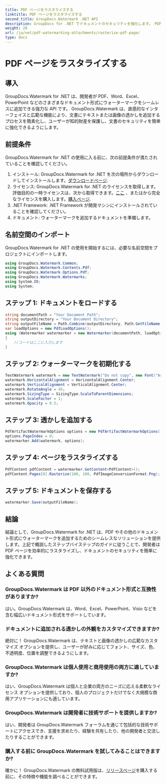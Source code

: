 ```yaml
---
title: PDF ページをラスタライズする
linktitle: PDF ページをラスタライズする
second_title: GroupDocs.Watermark .NET API
description: GroupDocs for .NET でドキュメントのセキュリティを強化します。 PDF やその他の形式にウォーターマークをシームレスに追加します。
weight: 28
url: /ja/net/pdf-watermarking-attachments/rasterize-pdf-page/
type: docs
---
```

# PDF ページをラスタライズする

## 導入
GroupDocs.Watermark for .NET は、開発者が PDF、Word、Excel、PowerPoint などのさまざまなドキュメント形式にウォーターマークをシームレスに追加できる強力な API です。 GroupDocs.Watermark は、直感的なインターフェイスと広範な機能により、文書にテキストまたは画像の透かしを追加するプロセスを簡素化し、ユーザーが知的財産を保護し、文書のセキュリティを簡単に強化できるようにします。
## 前提条件
GroupDocs.Watermark for .NET の使用に入る前に、次の前提条件が満たされていることを確認してください。
1. インストール: GroupDocs.Watermark for .NET を次の場所からダウンロードしてインストールします。[ダウンロードページ](https://releases.groupdocs.com/Watermark/net/).
2. ライセンス: GroupDocs.Watermark for .NET のライセンスを取得します。評価目的の一時ライセンスは、次から取得できます。[ここ](https://purchase.groupdocs.com/temporary-license/) 、またはから完全なライセンスを購入します。[購入ページ](https://purchase.groupdocs.com/buy).
3. .NET Framework: .NET Framework が開発マシンにインストールされていることを確認してください。
4. ドキュメント: ウォーターマークを追加するドキュメントを準備します。

## 名前空間のインポート
GroupDocs.Watermark for .NET の使用を開始するには、必要な名前空間をプロジェクトにインポートします。
```csharp
using GroupDocs.Watermark.Common;
using GroupDocs.Watermark.Contents.Pdf;
using GroupDocs.Watermark.Options.Pdf;
using GroupDocs.Watermark.Watermarks;
using System.IO;
using System;
```
## ステップ 1: ドキュメントをロードする
```csharp
string documentPath = "Your Document Path";
string outputDirectory = "Your Document Directory";
string outputFileName = Path.Combine(outputDirectory, Path.GetFileName(documentPath));
var loadOptions = new PdfLoadOptions();
using (Watermarker watermarker = new Watermarker(documentPath, loadOptions))
{
    //コードはここに入力します
}
```
## ステップ 2: ウォーターマークを初期化する
```csharp
TextWatermark watermark = new TextWatermark("Do not copy", new Font("Arial", 8));
watermark.HorizontalAlignment = HorizontalAlignment.Center;
watermark.VerticalAlignment = VerticalAlignment.Center;
watermark.RotateAngle = 45;
watermark.SizingType = SizingType.ScaleToParentDimensions;
watermark.ScaleFactor = 1;
watermark.Opacity = 0.5;
```
## ステップ 3: 透かしを追加する
```csharp
PdfArtifactWatermarkOptions options = new PdfArtifactWatermarkOptions();
options.PageIndex = 0;
watermarker.Add(watermark, options);
```
## ステップ 4: ページをラスタライズする
```csharp
PdfContent pdfContent = watermarker.GetContent<PdfContent>();
pdfContent.Pages[0].Rasterize(100, 100, PdfImageConversionFormat.Png);
```
## ステップ 5: ドキュメントを保存する
```csharp
watermarker.Save(outputFileName);
```

## 結論
結論として、GroupDocs.Watermark for .NET は、PDF やその他のドキュメント形式にウォーターマークを追加するためのシームレスなソリューションを提供します。上記で概説したステップバイステップのガイドに従うことで、開発者は PDF ページを効率的にラスタライズし、ドキュメントのセキュリティを簡単に強化できます。
## よくある質問
### GroupDocs.Watermark は PDF 以外のドキュメント形式と互換性がありますか?
はい。GroupDocs.Watermark は、Word、Excel、PowerPoint、Visio などを含む幅広いドキュメント形式をサポートしています。
### ドキュメントに追加される透かしの外観をカスタマイズできますか?
絶対に！ GroupDocs.Watermark は、テキストと画像の透かしの広範なカスタマイズ オプションを提供し、ユーザーが好みに応じてフォント、サイズ、色、不透明度、位置を調整できるようにします。
### GroupDocs.Watermark は個人使用と商用使用の両方に適していますか?
はい、GroupDocs.Watermark は個人と企業の両方のニーズに応える柔軟なライセンス オプションを提供しており、個人のプロジェクトだけでなく大規模な商用アプリケーションにも適しています。
### GroupDocs.Watermark は開発者に技術サポートを提供しますか?
はい、開発者は GroupDocs.Watermark フォーラムを通じて包括的な技術サポートにアクセスでき、支援を求めたり、経験を共有したり、他の開発者と交流したりすることができます。
### 購入する前に GroupDocs.Watermark を試してみることはできますか?
確かに！ GroupDocs.Watermark の無料試用版は、[リリースページ](https://releases.groupdocs.com/)を購入する前に、その特徴や機能を調べることができます。